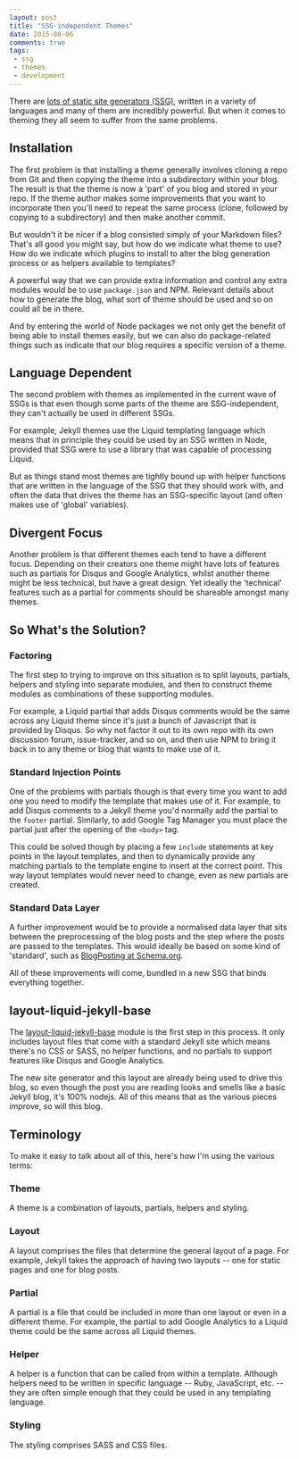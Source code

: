 ```yaml
---
layout: post
title: "SSG-independent Themes"
date: 2015-08-06
comments: true
tags: 
 - ssg
 - themes
 - development
---
```


There are [lots of static site generators (SSG)](https://www.staticgen.com/), written in a variety of languages and many of them are incredibly powerful. But when it comes to theming they all seem to suffer from the same problems.

## Installation

The first problem is that installing a theme generally involves cloning a repo from Git and then copying the theme into a subdirectory within your blog. The result is that the theme is now a 'part' of you blog and stored in your repo. If the theme author makes some improvements that you want to incorporate then you'll need to repeat the same process (clone, followed by copying to a subdirectory) and then make another commit.

But wouldn't it be nicer if a blog consisted simply of your Markdown files? That's all good you might say, but how do we indicate what theme to use? How do we indicate which plugins to install to alter the blog generation process or as helpers available to templates?

A powerful way that we can provide extra information and control any extra modules would be to use `package.json` and NPM. Relevant details about how to generate the blog, what sort of theme should be used and so on could all be in there.

And by entering the world of Node packages we not only get the benefit of being able to install themes easily, but we can also do package-related things such as indicate that our blog requires a specific version of a theme.

## Language Dependent

The second problem with themes as implemented in the current wave of SSGs is that even though some parts of the theme are SSG-independent, they can't actually be used in different SSGs.

For example, Jekyll themes use the Liquid templating language which means that in principle they could be used by an SSG written in Node, provided that SSG were to use a library that was capable of processing Liquid.

But as things stand most themes are tightly bound up with helper functions that are written in the language of the SSG that they should work with, and often the data that drives the theme has an SSG-specific layout (and often makes use of 'global' variables).

## Divergent Focus

Another problem is that different themes each tend to have a different focus. Depending on their creators one theme might have lots of features such as partials for Disqus and Google Analytics, whilst another theme might be less technical, but have a great design. Yet ideally the 'technical' features such as a partial for comments should be shareable amongst many themes.

## So What's the Solution?

### Factoring

The first step to trying to improve on this situation is to split layouts, partials, helpers and styling into separate modules, and then to construct theme modules as combinations of these supporting modules.

For example, a Liquid partial that adds Disqus comments would be the same across any Liquid theme since it's just a bunch of Javascript that is provided by Disqus. So why not factor it out to its own repo with its own discussion forum, issue-tracker, and so on, and then use NPM to bring it back in to any theme or blog that wants to make use of it.

### Standard Injection Points

One of the problems with partials though is that every time you want to add one you need to modify the template that makes use of it. For example, to add Disqus comments to a Jekyll theme you'd normally add the partial to the `footer` partial. Similarly, to add Google Tag Manager you must place the partial just after the opening of the `<body>` tag.

This could be solved though by placing a few `include` statements at key points in the layout templates, and then to dynamically provide any matching partials to the template engine to insert at the correct point. This way layout templates would never need to change, even as new partials are created.

### Standard Data Layer

A further improvement would be to provide a normalised data layer that sits between the preprocessing of the blog posts and the step where the posts are passed to the templates. This would ideally be based on some kind of 'standard', such as [BlogPosting at Schema.org](http://www.schema.org/BlogPosting).

All of these improvements will come, bundled in a new SSG that binds everything together.

## layout-liquid-jekyll-base

The [layout-liquid-jekyll-base](https://www.npmjs.com/package/layout-liquid-jekyll-basic) module is the first step in this process. It only includes layout files that come with a standard Jekyll site which means there's no CSS or SASS, no helper functions, and no partials to support features like Disqus and Google Analytics.

The new site generator and this layout are already being used to drive this blog, so even though the post you are reading looks and smells like a basic Jekyll blog, it's 100% nodejs. All of this means that as the various pieces improve, so will this blog.

## Terminology

To make it easy to talk about all of this, here's how I'm using the various terms:

### Theme

A theme is a combination of layouts, partials, helpers and styling.

### Layout

A layout comprises the files that determine the general layout of a page. For example, Jekyll takes the approach of having two layouts -- one for static pages and one for blog posts.

### Partial

A partial is a file that could be included in more than one layout or even in a different theme. For example, the partial to add Google Analytics to a Liquid theme could be the same across all Liquid themes.

### Helper

A helper is a function that can be called from within a template. Although helpers need to be written in specific language -- Ruby, JavaScript, etc. -- they are often simple enough that they could be used in any templating language.

### Styling

The styling comprises SASS and CSS files.
